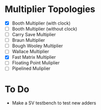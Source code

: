 # Multiplier Topologies

- [x] Booth Multiplier (with clock)
- [ ] Booth Multiplier (without clock)
- [ ] Carry Save Multiplier
- [ ] Braun Multiplier
- [ ] Bough Wooley Multiplier
- [ ] Wallace Multiplier
- [x] Fast Matrix Multiplier
- [ ] Floating Point Muliplier
- [ ] Pipelined Muliplier

# To Do
- Make a SV testbench to test new adders

